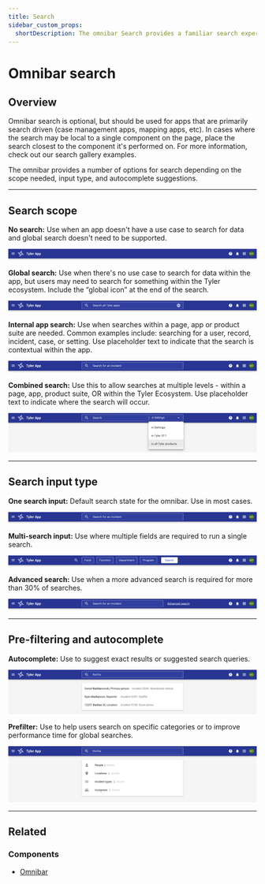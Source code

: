 ```yaml
---
title: Search
sidebar_custom_props:
  shortDescription: The omnibar Search provides a familiar search experience for users across programs.
---
```


# Omnibar search

<ComponentVisual
  figmaUrl=""
  storybookUrl="https://forge.tylerdev.io/main/?path=/story/components-app-bar-search--default" />

## Overview

Omnibar search is optional, but should be used for apps that are primarily search driven (case management apps, mapping apps, etc). In cases where the search may be local to a single component on the page, place the search closest to the component it's performed on. For more information, check out our search gallery examples.

The omnibar provides a number of options for search depending on the scope needed, input type, and autocomplete suggestions.

---

## Search scope

**No search:** Use when an app doesn't have a use case to search for data and global search doesn't need to be supported.

<ImageBlock>

![Image of the omnibar with no search.](./images/omni-no-search.png)

</ImageBlock>

**Global search:** Use when there's no use case to search for data within the app, but users may need to search for something within the Tyler ecosystem. Include the “global icon” at the end of the search.

<ImageBlock>

![Image of the omnibar with global search option.](./images/omni-global-search.png)

</ImageBlock>

**Internal app search:** Use when searches within a page, app or product suite are needed. Common examples include: searching for a user, record, incident, case, or setting. Use placeholder text to indicate that the search is contextual within the app.

<ImageBlock>

![Image of the omnibar with an internal search option.](./images/omni-contextual-search.png)

</ImageBlock>

**Combined search:** Use this to allow searches at multiple levels - within a page, app, product suite, OR within the Tyler Ecosystem. Use placeholder text to indicate where the search will occur.

<ImageBlock>

![Image of the omnibar with a combined search option.](./images/omni-combined-search.png)

</ImageBlock>

---

## Search input type

**One search input:** Default search state for the omnibar. Use in most cases.

<ImageBlock>

![Image of the omnibar with one search field.](./images/omni-one-search.png)

</ImageBlock>

**Multi-search input:** Use where multiple fields are required to run a single search.

<ImageBlock>

![Image of the omnibar with multiple search fields.](./images/omni-multi-search.png)

</ImageBlock>

**Advanced search:** Use when a more advanced search is required for more than 30% of searches.

<ImageBlock>

![Image of the omnibar with multiple search fields.](./images/omni-advanced-search.png)

</ImageBlock>

---

## Pre-filtering and autocomplete
**Autocomplete:** Use to suggest exact results or suggested search queries.

<ImageBlock>

![Image of the omnibar with autocomplete search suggestions.](./images/omni-autocomplete.png)

</ImageBlock>

**Prefilter:** Use to help users search on specific categories or to improve performance time for global searches.

<ImageBlock>

![Image of the omnibar with prefiltered search suggestions.](./images/omni-prefilter.png)

</ImageBlock>

--- 

## Related 

### Components

- [Omnibar](/components/omni/omnibar)
